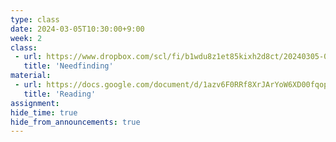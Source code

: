 ```yaml
---
type: class
date: 2024-03-05T10:30:00+9:00
week: 2
class:
 - url: https://www.dropbox.com/scl/fi/b1wdu8z1et85kixh2d8ct/20240305-03-Needfinding.pdf?rlkey=e5fyvn4zqugqvvfxprqllky09&dl=0
   title: 'Needfinding'
material:
 - url: https://docs.google.com/document/d/1azv6F0RRf8XrJArYoW6XD00fqopZOC-qi6oKYiLumq8/edit#heading=h.p146idjathd7
   title: 'Reading'
assignment:
hide_time: true
hide_from_announcements: true
---
```

